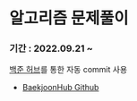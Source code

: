 # 알고리즘 문제풀이

### 기간 : 2022.09.21 ~ 

[백준 허브](https://chrome.google.com/webstore/detail/%EB%B0%B1%EC%A4%80%ED%97%88%EB%B8%8Cbaekjoonhub/ccammcjdkpgjmcpijpahlehmapgmphmk?hl=en&authuser=0)를 통한 자동 commit 사용

- [BaekjoonHub Github](https://github.com/BaekjoonHub/BaekjoonHub)

